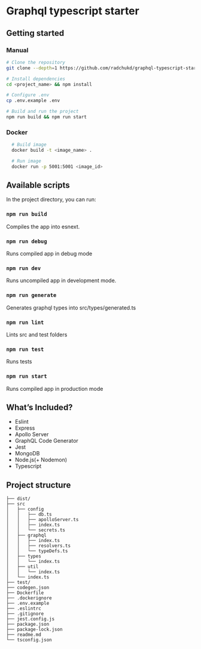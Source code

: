 # Graphql typescript starter

## Getting started

### Manual

```bash
# Clone the repository
git clone --depth=1 https://github.com/radchukd/graphql-typescript-starter <project_name>

# Install dependencies
cd <project_name> && npm install

# Configure .env
cp .env.example .env

# Build and run the project
npm run build && npm run start
```

### Docker

```bash
  # Build image
  docker build -t <image_name> .

  # Run image
  docker run -p 5001:5001 <image_id>

```

## Available scripts

In the project directory, you can run:

### `npm run build`

Compiles the app into esnext.

### `npm run debug`

Runs compiled app in debug mode

### `npm run dev`

Runs uncompiled app in development mode.

### `npm run generate`

Generates graphql types into src/types/generated.ts

### `npm run lint`

Lints src and test folders

### `npm run test`

Runs tests

### `npm run start`

Runs compiled app in production mode

## What’s Included?

- Eslint
- Express
- Apollo Server
- GraphQL Code Generator
- Jest
- MongoDB
- Node.js(+ Nodemon)
- Typescript

## Project structure

```
├── dist/
├── src
│   ├── config
│   │   ├── db.ts
│   │   ├── apolloServer.ts
│   │   ├── index.ts
│   │   └── secrets.ts
│   ├── graphql
│   │   ├── index.ts
│   │   ├── resolvers.ts
│   │   └── typeDefs.ts
│   ├── types
│   │   └── index.ts
│   ├── util
│   │   └── index.ts
│   └── index.ts
├── test/
├── codegen.json
├── Dockerfile
├── .dockerignore
├── .env.example
├── .eslintrc
├── .gitignore
├── jest.config.js
├── package.json
├── package-lock.json
├── readme.md
└── tsconfig.json
```
